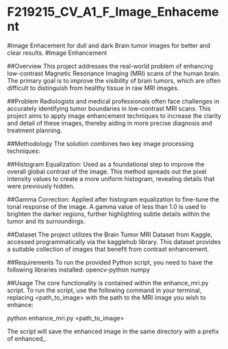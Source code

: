 # F219215_CV_A1_F_Image_Enhacement
#Image Enhacement for dull and dark Brain tumor images for better and clear results.
#Image Enhancement 

##Overview
This project addresses the real-world problem of enhancing low-contrast Magnetic Resonance Imaging (MRI) scans of the human brain. The primary goal is to improve the visibility of brain tumors, which are often difficult to distinguish from healthy tissue in raw MRI images.

##Problem
Radiologists and medical professionals often face challenges in accurately identifying tumor boundaries in low-contrast MRI scans. This project aims to apply image enhancement techniques to increase the clarity and detail of these images, thereby aiding in more precise diagnosis and treatment planning.

##Methodology
The solution combines two key image processing techniques:

##Histogram Equalization: Used as a foundational step to improve the overall global contrast of the image. This method spreads out the pixel intensity values to create a more uniform histogram, revealing details that were previously hidden.

##Gamma Correction: Applied after histogram equalization to fine-tune the tonal response of the image. A gamma value of less than 1.0 is used to brighten the darker regions, further highlighting subtle details within the tumor and its surroundings.

##Dataset
The project utilizes the Brain Tumor MRI Dataset from Kaggle, accessed programmatically via the kagglehub library. This dataset provides a suitable collection of images that benefit from contrast enhancement.

##Requirements
To run the provided Python script, you need to have the following libraries installed:
opencv-python
numpy

##Usage
The core functionality is contained within the enhance_mri.py script. To run the script, use the following command in your terminal, replacing <path_to_image> with the path to the MRI image you wish to enhance:

python enhance_mri.py <path_to_image>

The script will save the enhanced image in the same directory with a prefix of enhanced_.
